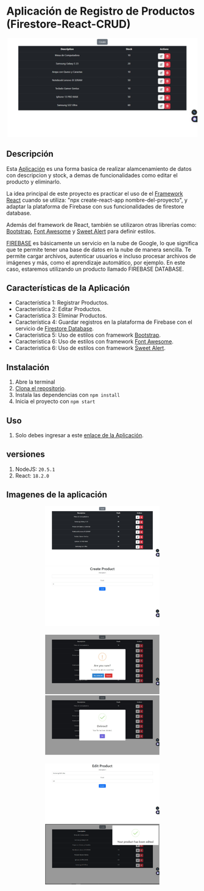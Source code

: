 # Aplicación de Registro de Productos (Firestore-React-CRUD)

<!-- ![Captura de la Aplicación](./src/assets/image/captura-1.jpeg) -->
<div style="text-align: center; margin-bottom: 20px;">
  <img src="./src/assets/image/captura-1.jpeg" alt="Captura de la Aplicación" width="500">
</div>

## Descripción

Esta [Aplicación](https://firebase-react-crud.vercel.app/) es una forma basica de realizar alamcenamiento de datos con descripcion y stock, a demas de funcionalidades como editar el producto y eliminarlo.

La idea principal de este proyecto es practicar el uso de el [Framework React](https://legacy.reactjs.org/docs/getting-started.html) cuando se utiliza: "npx create-react-app nombre-del-proyecto", y adaptar la plataforma de Firebase con sus funcionalidades de firestore database.

Además del framework de React, también se utilizaron otras librerías como: [Bootstrap](https://getbootstrap.com/), [Font Awesome](https://fontawesome.com/) y [Sweet Alert](https://sweetalert2.github.io/) para definir estilos.

[FIREBASE](https://firebase.google.com) es básicamente un servicio en la nube de Google, lo que significa que te permite tener una base de datos en la nube de manera sencilla. Te permite cargar archivos, autenticar usuarios e incluso procesar archivos de imágenes y más, como el aprendizaje automático, por ejemplo. En este caso, estaremos utilizando un producto llamado FIREBASE DATABASE.

## Características de la Aplicación

- Característica 1: Registrar Productos.
- Característica 2: Editar Productos.
- Característica 3: Eliminar Productos.
- Característica 4: Guardar registros en la plataforma de Firebase con el servicio de [Firestore Database](https://firebase.google.com/products/firestore?hl=es-419).
- Caracteristica 5: Uso de estilos con framework [Bootstrap](https://getbootstrap.com/).
- Caracteristica 6: Uso de estilos con framework [Font Awesome](https://fontawesome.com/).
- Caracteristica 6: Uso de estilos con framework [Sweet Alert](https://sweetalert2.github.io/).

## Instalación

1. Abre la terminal
2. [Clona el repositorio](https://github.com/Alemar16/Firebase-React-CRUD.git).
3. Instala las dependencias con `npm install`
4. Inicia el proyecto con `npm start`

## Uso

1. Solo debes ingresar a este [enlace de la Aplicación](https://firebase-react-crud.vercel.app/).

## versiones

1. NodeJS: `20.5.1`
2. React: `18.2.0`

## Imagenes de la aplicación

<div style="text-align: center; margin-bottom: 20px;">
  <img src="./src/assets/image/captura-1.jpeg" alt="Captura de la Aplicación" width="300">
  <img src="./src/assets/image/captura-2.jpeg" alt="Captura de la Aplicación" width="300">
</div>

<div style="text-align: center; margin-bottom: 20px;">
  <img src="./src/assets/image/captura-3.jpeg" alt="Captura de la Aplicación" width="300">
  <img src="./src/assets/image/captura-4.jpeg" alt="Captura de la Aplicación" width="300">
</div>

<div style="text-align: center; margin-bottom: 20px;">
  <img src="./src/assets/image/captura-5.jpeg" alt="Captura de la Aplicación" width="300">
  <img src="./src/assets/image/captura-8.png" alt="Captura de la Aplicación" width="300">
</div>
